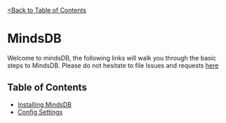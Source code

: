 [<Back to Table of Contents](README.md)
# MindsDB

Welcome to mindsDB, the following links will walk you through the basic steps to MindsDB.
Please do not hesitate to file Issues and requests [here](https://github.com/mindsdb/main/issues)

## Table of Contents
* [Installing MindsDB](Installing.md)
* [Config Settings](Config.md)
